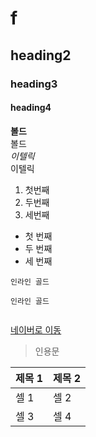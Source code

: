 # f
## heading2
### heading3
#### heading4

**볼드** <br> 볼드 <br>
*이텔릭* <br> 이텔릭 <br>

1. 첫번째
2. 두번째
3. 세번째

- 첫 번째
- 두 번째
- 세 번째

`인라인 골드`

`인라인 골드`

```

```
[네이버로 이동](www.naver.com)

>인용문

| 제목 1 | 제목 2 |
|--------|-------|
| 셀 1   | 셀 2   |
| 셀 3   | 셀 4   |
